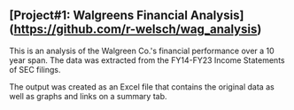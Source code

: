 ## [Project#1: Walgreens Financial Analysis] (https://github.com/r-welsch/wag_analysis)

This is an analysis of the Walgreen Co.'s financial performance over a 10 year span. The data was extracted from the FY14-FY23 Income Statements of SEC filings.

The output was created as an Excel file that contains the original data as well as graphs and links on a summary tab. 
